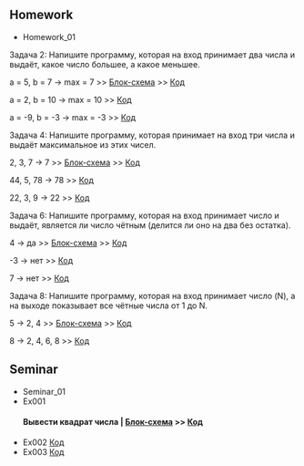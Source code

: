 ## Homework
  - Homework_01

Задача 2: Напишите программу, которая на вход принимает два числа и выдаёт, какое число большее, а какое меньшее.

a = 5, b = 7 -> max = 7 >> [Блок-схема](Homework/Homework_01/Ex01/diagram_hw01ex01.drawio.png) >> [Код](Homework/Homework_01/Ex01/Program.cs)

a = 2, b = 10 -> max = 10 >> [Код](Homework/Homework_01/Ex01_2/Program.cs)

a = -9, b = -3 -> max = -3 >> [Код](Homework/Homework_01/Ex01_3/Program.cs)

Задача 4: Напишите программу, которая принимает на вход три числа и выдаёт максимальное из этих чисел.

2, 3, 7 -> 7 >> [Блок-схема](Homework/Homework_01/Ex02/diagram_hw01ex02.drawio.png) >> [Код](Homework/Homework_01/Ex02/Program.cs)

44, 5, 78 -> 78 >> [Код](Homework/Homework_01/Ex02_2/Program.cs)

22, 3, 9 -> 22 >> [Код](Homework/Homework_01/Ex02_3/Program.cs)

Задача 6: Напишите программу, которая на вход принимает число и выдаёт, является ли число чётным (делится ли оно на два без остатка).

4 -> да >> [Блок-схема](Homework/Homework_01/Ex03/diagram_hw01ex03.drawio.png) >> [Код](Homework/Homework_01/Ex03/Program.cs)

-3 -> нет >> [Код](Homework/Homework_01/Ex03_2/Program.cs)

7 -> нет >> [Код](Homework/Homework_01/Ex03_3/Program.cs)

Задача 8: Напишите программу, которая на вход принимает число (N), а на выходе показывает все чётные числа от 1 до N.

5 -> 2, 4 >> [Блок-схема](Homework/Homework_01/Ex04/diagram_hw01ex04.drawio.png) >> [Код](Homework/Homework_01/Ex04/Program.cs)

8 -> 2, 4, 6, 8 >> [Код](Homework/Homework_01/Ex04_2/Program.cs)


## Seminar
  - Seminar_01
- Ex001 
  #### Вывести квадрат числа | [Блок-схема](Seminar/Seminar_01/Ex001/diagram.drawio.png) >> [Код](Seminar/Seminar_01/Ex001/Program.cs)
- Ex002 [Код](Seminar/Seminar_01/Ex002/Program.cs)
- Ex003 [Код](Seminar/Seminar_01/Ex003/Program.cs)
  
